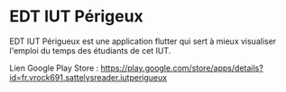 # EDT IUT Périgeux

EDT IUT Périgueux est une application flutter qui sert à mieux visualiser l'emploi du temps des étudiants de cet IUT. 

Lien Google Play Store : https://play.google.com/store/apps/details?id=fr.vrock691.sattelysreader.iutperigueux
